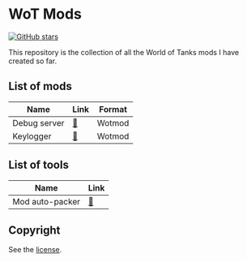# WoT Mods

[![GitHub stars](https://img.shields.io/github/stars/LockBlock-dev/wot-mods.svg)](https://github.com/LockBlock-dev/wot-mods/stargazers)

This repository is the collection of all the World of Tanks mods I have created so far.

## List of mods

| Name         | Link                 | Format |
| ------------ | -------------------- | ------ |
| Debug server | [🔗](./debug-server) | Wotmod |
| Keylogger    | [🔗](./keylogger)    | Wotmod |

## List of tools

| Name            | Link                |
| --------------- | ------------------- |
| Mod auto-packer | [🔗](./auto-packer) |

## Copyright

See the [license](/LICENSE).
